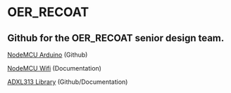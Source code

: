 # OER_RECOAT
## Github for the OER_RECOAT senior design team. 


[NodeMCU Arduino](https://github.com/esp8266/Arduino) (Github)

[NodeMCU Wifi](https://arduino-esp8266.readthedocs.io/en/latest/esp8266wifi/readme.html) (Documentation)

[ADXL313 Library](https://github.com/sparkfun/SparkFun_ADXL313_Arduino_Library) (Github/Documentation)
